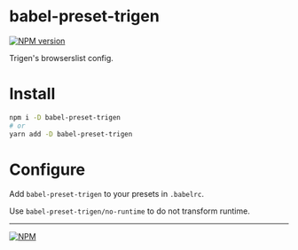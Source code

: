 # babel-preset-trigen

[![NPM version][npm]][npm-url]

[npm]: https://img.shields.io/npm/v/babel-preset-trigen.svg
[npm-url]: https://npmjs.com/package/babel-preset-trigen

Trigen's browserslist config.

# Install

```bash
npm i -D babel-preset-trigen
# or
yarn add -D babel-preset-trigen
```

# Configure

Add `babel-preset-trigen` to your presets in `.babelrc`.

Use `babel-preset-trigen/no-runtime` to do not transform runtime.

---
[![NPM](https://nodei.co/npm/babel-preset-trigen.png?downloads=true&downloadRank=true&stars=true)](https://nodei.co/npm/babel-preset-trigen/)
